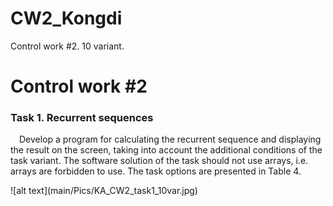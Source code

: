# CW2_Kongdi

Control work #2. 10 variant.

<h1>Control work #2</h1>
<h3>Task 1. Recurrent sequences</h3>
<p>&emsp;Develop a program for calculating the recurrent sequence
and displaying the result on the screen, taking into account the additional conditions
of the task variant. The software solution of the task should not use
arrays, i.e. arrays are forbidden to use. The task options
are presented in Table 4.</p>
<p>![alt text](main/Pics/KA_CW2_task1_10var.jpg)</p>
